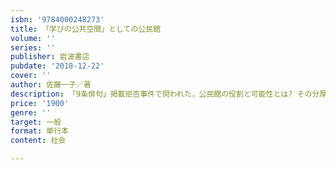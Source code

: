 ```yaml
---
isbn: '9784000248273'
title: 「学びの公共空間」としての公民館
volume: ''
series: ''
publisher: 岩波書店
pubdate: '2018-12-22'
cover: ''
author: 佐藤一子／著
description: 「9条俳句」掲載拒否事件で問われた，公民館の役割と可能性とは? その分厚い歴史と，現在の多彩な各地の活動から検証．
price: '1900'
genre: ''
target: 一般
format: 単行本
content: 社会

---
```

